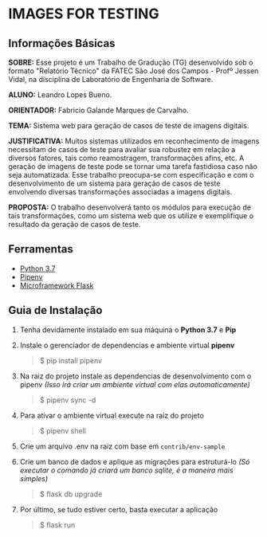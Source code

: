 # IMAGES FOR TESTING

## Informações Básicas

**SOBRE:** Esse projeto é um Trabalho de Gradução (TG) desenvolvido sob o formato "Relatório Técnico" da FATEC São
José dos Campos - Profº Jessen Vidal, na disciplina de Laboratório de Engenharia de Software.

**ALUNO:** Leandro Lopes Bueno.

**ORIENTADOR:** Fabricio Galande Marques de Carvalho.

**TEMA:** Sistema web para geração de casos de teste de imagens digitais.

**JUSTIFICATIVA:** Muitos sistemas utilizados em reconhecimento de imagens necessitam de casos de teste para avaliar sua
robustez em relação a diversos fatores, tais como reamostragem, transformações afins, etc. A geração de imagens de teste
pode se tornar uma tarefa fastidiosa caso não seja automatizada. Esse trabalho preocupa-se com especificação e com o
desenvolvimento de um sistema para geração de casos de teste envolvendo diversas transformações associadas a imagens
digitais.

**PROPOSTA:** O trabalho desenvolverá tanto os módulos para execução de tais transformações, como um sistema web que os utilize
e exemplifique o resultado da geração de casos de teste.

## Ferramentas

* [Python 3.7](https://www.python.org/downloads/release/python-376/)
* [Pipenv](https://github.com/pypa/pipenv)
* [Microframework Flask](https://flask.palletsprojects.com/en/1.1.x/)

## Guia de Instalação

1. Tenha devidamente instalado em sua máquina o **Python 3.7** e **Pip**

2. Instale o gerenciador de dependencias e ambiente virtual **pipenv**
    > $ pip install pipenv

3. Na raiz do projeto instale as dependencias de desenvolvimento com o pipenv *(Isso irá criar um ambiente virtual com elas automaticamente)*
    > $ pipenv sync -d

4. Para ativar o ambiente virtual execute na raiz do projeto
    > $ pipenv shell

5. Crie um arquivo .env na raiz com base em `contrib/env-sample`

6. Crie um banco de dados e aplique as migrações para estruturá-lo *(Só executar o comando já criará um banco sqlite, é a maneira mais simples)*
    > $ flask db upgrade

7. Por último, se tudo estiver certo, basta executar a aplicação
    > $ flask run
